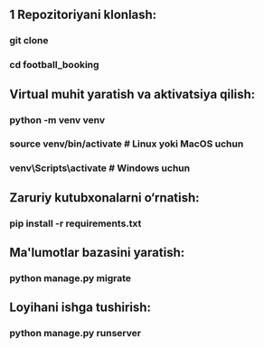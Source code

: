 ## 1 Repozitoriyani klonlash:
### git clone <repository-url>
### cd football_booking
## Virtual muhit yaratish va aktivatsiya qilish:
### python -m venv venv
### source venv/bin/activate  # Linux yoki MacOS uchun
### venv\Scripts\activate  # Windows uchun
## Zaruriy kutubxonalarni o‘rnatish:
### pip install -r requirements.txt
## Ma'lumotlar bazasini yaratish:
### python manage.py migrate
## Loyihani ishga tushirish:
### python manage.py runserver

